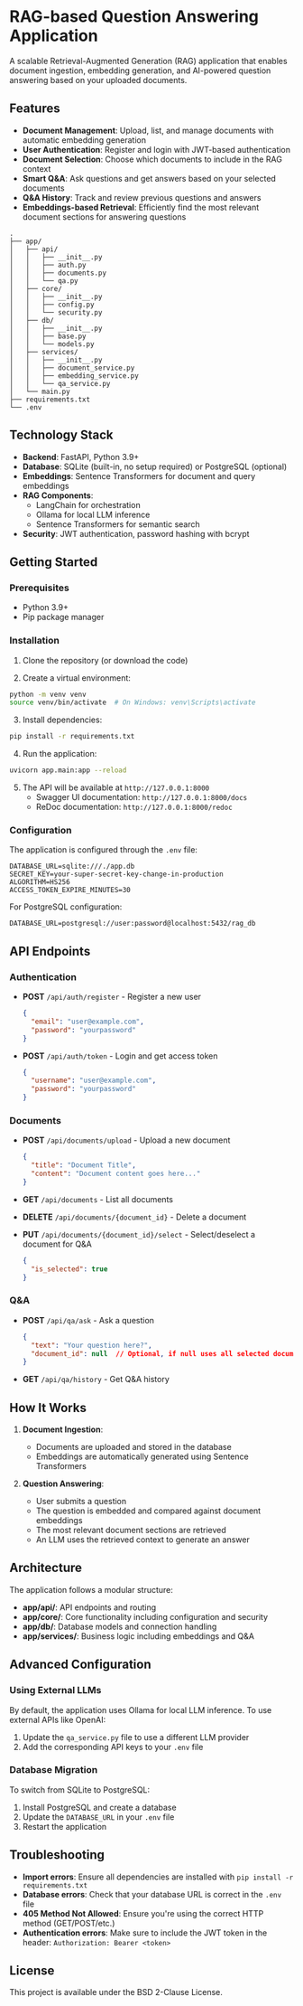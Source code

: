 # RAG-based Question Answering Application

A scalable Retrieval-Augmented Generation (RAG) application that enables document ingestion, embedding generation, and AI-powered question answering based on your uploaded documents.

## Features

- **Document Management**: Upload, list, and manage documents with automatic embedding generation
- **User Authentication**: Register and login with JWT-based authentication
- **Document Selection**: Choose which documents to include in the RAG context
- **Smart Q&A**: Ask questions and get answers based on your selected documents
- **Q&A History**: Track and review previous questions and answers
- **Embeddings-based Retrieval**: Efficiently find the most relevant document sections for answering questions

```
.
├── app/
│   ├── api/
│   │   ├── __init__.py
│   │   ├── auth.py
│   │   ├── documents.py
│   │   └── qa.py
│   ├── core/
│   │   ├── __init__.py
│   │   ├── config.py
│   │   └── security.py
│   ├── db/
│   │   ├── __init__.py
│   │   ├── base.py
│   │   └── models.py
│   ├── services/
│   │   ├── __init__.py
│   │   ├── document_service.py
│   │   ├── embedding_service.py
│   │   └── qa_service.py
│   └── main.py
├── requirements.txt
└── .env
```

## Technology Stack

- **Backend**: FastAPI, Python 3.9+
- **Database**: SQLite (built-in, no setup required) or PostgreSQL (optional)
- **Embeddings**: Sentence Transformers for document and query embeddings
- **RAG Components**: 
  - LangChain for orchestration
  - Ollama for local LLM inference
  - Sentence Transformers for semantic search
- **Security**: JWT authentication, password hashing with bcrypt

## Getting Started

### Prerequisites

- Python 3.9+
- Pip package manager

### Installation

1. Clone the repository (or download the code)

2. Create a virtual environment:
```bash
python -m venv venv
source venv/bin/activate  # On Windows: venv\Scripts\activate
```

3. Install dependencies:
```bash
pip install -r requirements.txt
```

4. Run the application:
```bash
uvicorn app.main:app --reload
```

5. The API will be available at `http://127.0.0.1:8000`
   - Swagger UI documentation: `http://127.0.0.1:8000/docs`
   - ReDoc documentation: `http://127.0.0.1:8000/redoc`

### Configuration

The application is configured through the `.env` file:

```
DATABASE_URL=sqlite:///./app.db
SECRET_KEY=your-super-secret-key-change-in-production
ALGORITHM=HS256
ACCESS_TOKEN_EXPIRE_MINUTES=30
```

For PostgreSQL configuration:
```
DATABASE_URL=postgresql://user:password@localhost:5432/rag_db
```

## API Endpoints

### Authentication

- **POST** `/api/auth/register` - Register a new user
  ```json
  {
    "email": "user@example.com",
    "password": "yourpassword"
  }
  ```

- **POST** `/api/auth/token` - Login and get access token
  ```json
  {
    "username": "user@example.com",
    "password": "yourpassword"
  }
  ```

### Documents

- **POST** `/api/documents/upload` - Upload a new document
  ```json
  {
    "title": "Document Title",
    "content": "Document content goes here..."
  }
  ```

- **GET** `/api/documents` - List all documents

- **DELETE** `/api/documents/{document_id}` - Delete a document

- **PUT** `/api/documents/{document_id}/select` - Select/deselect a document for Q&A
  ```json
  {
    "is_selected": true
  }
  ```

### Q&A

- **POST** `/api/qa/ask` - Ask a question
  ```json
  {
    "text": "Your question here?",
    "document_id": null  // Optional, if null uses all selected documents
  }
  ```

- **GET** `/api/qa/history` - Get Q&A history

## How It Works

1. **Document Ingestion**: 
   - Documents are uploaded and stored in the database
   - Embeddings are automatically generated using Sentence Transformers

2. **Question Answering**:
   - User submits a question
   - The question is embedded and compared against document embeddings
   - The most relevant document sections are retrieved
   - An LLM uses the retrieved context to generate an answer

## Architecture

The application follows a modular structure:

- **app/api/**: API endpoints and routing
- **app/core/**: Core functionality including configuration and security
- **app/db/**: Database models and connection handling
- **app/services/**: Business logic including embeddings and Q&A

## Advanced Configuration

### Using External LLMs

By default, the application uses Ollama for local LLM inference. To use external APIs like OpenAI:

1. Update the `qa_service.py` file to use a different LLM provider
2. Add the corresponding API keys to your `.env` file

### Database Migration

To switch from SQLite to PostgreSQL:

1. Install PostgreSQL and create a database
2. Update the `DATABASE_URL` in your `.env` file
3. Restart the application

## Troubleshooting

- **Import errors**: Ensure all dependencies are installed with `pip install -r requirements.txt`
- **Database errors**: Check that your database URL is correct in the `.env` file
- **405 Method Not Allowed**: Ensure you're using the correct HTTP method (GET/POST/etc.)
- **Authentication errors**: Make sure to include the JWT token in the header: `Authorization: Bearer <token>`

## License

This project is available under the BSD 2-Clause License.
